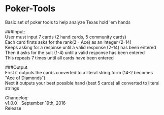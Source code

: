 # Poker-Tools
Basic set of poker tools to help analyze Texas hold 'em hands

###Input:  
User must input 7 cards (2 hand cards, 5 community cards)  
Each card firsts asks for the rank(2 - Ace) as an integer (2-14)  
Keeps asking for a respinse until a valid response (2-14) has been entered  
Then it asks for the suit (1-4) until a valid response has been entered  
This repeats 7 times until all cards have been entered  

###Output:  
First it outputs the cards converted to a literal string form (14-2 becomes "Ace of Diamonds")  
Next it outputs your best possible hand (best 5 cards) all converted to literal strings  

Changelog:  
v1.0.0 - September 19th, 2016  
Release
